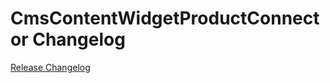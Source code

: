 # CmsContentWidgetProductConnector Changelog

[Release Changelog](https://github.com/spryker/cms-content-widget-product-connector/releases)
